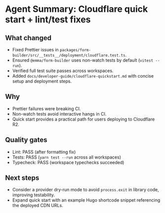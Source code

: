 # Agent Summary: Cloudflare quick start + lint/test fixes

## What changed

- Fixed Prettier issues in `packages/form-builder/src/__tests__/deployment/cloudflare.test.ts`.
- Ensured `@emma/form-builder` uses non-watch tests by default (`vitest --run`).
- Verified full test suite passes across workspaces.
- Added `docs/developer-guide/cloudflare-quickstart.md` with concise setup and deployment steps.

## Why

- Prettier failures were breaking CI.
- Non-watch tests avoid interactive hangs in CI.
- Quick start provides a practical path for users deploying to Cloudflare R2.

## Quality gates

- Lint: PASS (after formatting fix)
- Tests: PASS (`yarn test --run` across all workspaces)
- Typecheck: PASS (workspace typechecks succeeded)

## Next steps

- Consider a provider dry-run mode to avoid `process.exit` in library code, improving testability.
- Expand quick start with an example Hugo shortcode snippet referencing the deployed CDN URLs.
